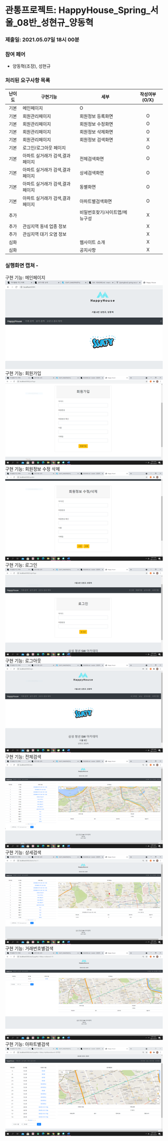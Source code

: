 # 관통프로젝트: HappyHouse_Spring_서울_08반_성현규_양동혁 
### 제출일: 2021.05.07일 18시 00분

### 참여 페어
- 양동혁(조장), 성현규

### 처리된 요구사항 목록
  
|난이도|구현기능|세부|작성여부(O/X)|
|:---:|---|---|:---:|
|기본|메인페이지|O|
|기본|회원관리페이지|회원정보 등록화면|O|
|기본|회원관리페이지|회원정보 수정화면|O|
|기본|회원관리페이지|회원정보 삭제화면|O|
|기본|회원관리페이지|회원정보 검색화면|X|
|기본|로그인/로그아웃 페이지||O|
|기본|아파트 실거래가 검색,결과 페이지|전체검색화면|O|
|기본|아파트 실거래가 검색,결과 페이지|상세검색화면|O|
|기본|아파트 실거래가 검색,결과 페이지|동별화면|O|
|기본|아파트 실거래가 검색,결과 페이지|아파트별검색화면|O|
|추가||비밀번호찾기/사이트맵/메뉴구성|X|
|추가|관심지역 동네 업종 정보||X|
|추가|관심지역 대기 오염 정보||X|
|심화||웹사이트 소개|X|
|심화||공지사항|X|



### 실행화면 캡쳐 - 
구현 기능: 메인페이지 <br>
![실행화면캡쳐](./화면캡쳐/화면캡쳐_01_메인페이지.png)
구현 기능: 회원가입 <br>
![실행화면캡쳐](./화면캡쳐/화면캡쳐_02_회원가입.png)
구현 기능: 회원정보 수정 삭제 <br>
![실행화면캡쳐](./화면캡쳐/화면캡쳐_03_회원정보수정삭제.png)
구현 기능: 로그인 <br>
![실행화면캡쳐](./화면캡쳐/화면캡쳐_04_로그인.PNG)
구현 기능: 로그아웃 <br>
![실행화면캡쳐](./화면캡쳐/화면캡쳐_05_로그아웃.PNG)
구현 기능: 전체검색 <br>
![실행화면캡쳐](./화면캡쳐/화면캡쳐_06_전체검색.PNG)
구현 기능: 상세검색 <br>
![실행화면캡쳐](./화면캡쳐/화면캡쳐_07_상세검색.png)
구현 기능: 거래번호별검색 <br>
![실행화면캡쳐](./화면캡쳐/화면캡쳐_08_거래번호별.png)
구현 기능: 아파트별검색 <br>
![실행화면캡쳐](./화면캡쳐/화면캡쳐_09_아파트별검색.PNG)
